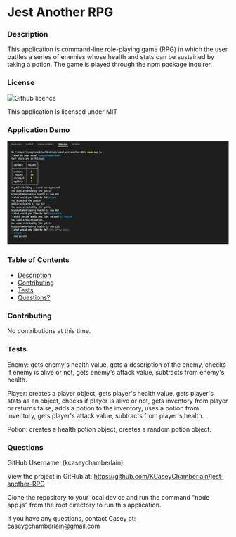 # Jest Another RPG

### Description
This application is command-line role-playing game (RPG) in which the user battles a series of enemies whose health and stats can be sustained by taking a potion. The game is played through the npm package inquirer.
### License
![Github licence](https://img.shields.io/badge/license-MIT-blue.svg)

This application is licensed under MIT

### Application Demo
![Jest Another RPG](./assets/demo.jpg)

### Table of Contents
- [Description](#description)
- [Contributing](#contributing)
- [Tests](#tests)
- [Questions?](#questions)

### Contributing
No contributions at this time.

### Tests
Enemy: gets enemy's health value, gets a description of the enemy, checks if enemy is alive or not, gets enemy's attack value, subtracts from enemy's health.

Player: creates a player object, gets player's health value, gets player's stats as an object, checks if player is alive or not, gets inventory from player or returns false, adds a potion to the inventory, uses a potion from inventory, gets player's attack value, subtracts from player's health.

Potion: creates a health potion object, creates a random potion object.

### Questions
GitHub Username: (kcaseychamberlain) 

View the project in GitHub at: https://github.com/KCaseyChamberlain/jest-another-RPG

Clone the repository to your local device and run the command "node app.js" from the root directory to run this application.

If you have any questions, contact Casey at: caseygchamberlain@gmail.com
